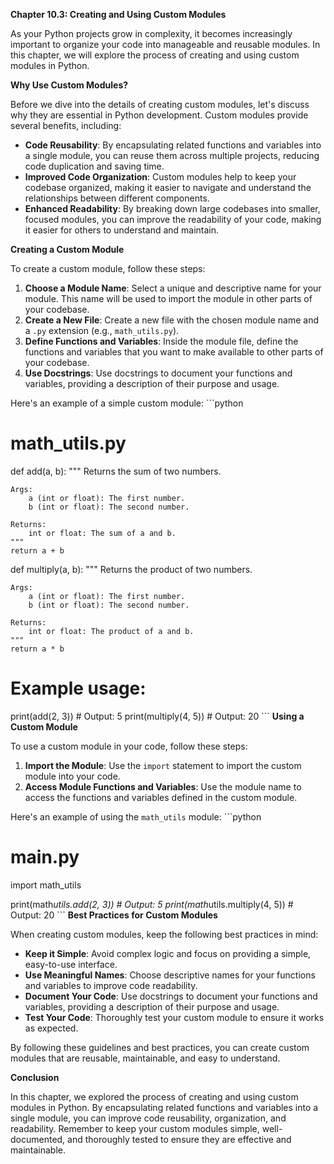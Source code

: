 <p><strong>Chapter 10.3: Creating and Using Custom Modules</strong></p>

<p>As your Python projects grow in complexity, it becomes increasingly important to organize your code into manageable and reusable modules. In this chapter, we will explore the process of creating and using custom modules in Python.</p>

<p><strong>Why Use Custom Modules?</strong></p>

<p>Before we dive into the details of creating custom modules, let's discuss why they are essential in Python development. Custom modules provide several benefits, including:</p>

<ul>
<li><strong>Code Reusability</strong>: By encapsulating related functions and variables into a single module, you can reuse them across multiple projects, reducing code duplication and saving time.</li>
<li><strong>Improved Code Organization</strong>: Custom modules help to keep your codebase organized, making it easier to navigate and understand the relationships between different components.</li>
<li><strong>Enhanced Readability</strong>: By breaking down large codebases into smaller, focused modules, you can improve the readability of your code, making it easier for others to understand and maintain.</li>
</ul>

<p><strong>Creating a Custom Module</strong></p>

<p>To create a custom module, follow these steps:</p>

<ol>
<li><strong>Choose a Module Name</strong>: Select a unique and descriptive name for your module. This name will be used to import the module in other parts of your codebase.</li>
<li><strong>Create a New File</strong>: Create a new file with the chosen module name and a <code>.py</code> extension (e.g., <code>math_utils.py</code>).</li>
<li><strong>Define Functions and Variables</strong>: Inside the module file, define the functions and variables that you want to make available to other parts of your codebase.</li>
<li><strong>Use Docstrings</strong>: Use docstrings to document your functions and variables, providing a description of their purpose and usage.</li>
</ol>

<p>Here's an example of a simple custom module:
```python</p>

<h1>math_utils.py</h1>

<p>def add(a, b):
    """
    Returns the sum of two numbers.</p>

<pre><code>Args:
    a (int or float): The first number.
    b (int or float): The second number.

Returns:
    int or float: The sum of a and b.
"""
return a + b
</code></pre>

<p>def multiply(a, b):
    """
    Returns the product of two numbers.</p>

<pre><code>Args:
    a (int or float): The first number.
    b (int or float): The second number.

Returns:
    int or float: The product of a and b.
"""
return a * b
</code></pre>

<h1>Example usage:</h1>

<p>print(add(2, 3))  # Output: 5
print(multiply(4, 5))  # Output: 20
```
<strong>Using a Custom Module</strong></p>

<p>To use a custom module in your code, follow these steps:</p>

<ol>
<li><strong>Import the Module</strong>: Use the <code>import</code> statement to import the custom module into your code.</li>
<li><strong>Access Module Functions and Variables</strong>: Use the module name to access the functions and variables defined in the custom module.</li>
</ol>

<p>Here's an example of using the <code>math_utils</code> module:
```python</p>

<h1>main.py</h1>

<p>import math_utils</p>

<p>print(math<em>utils.add(2, 3))  # Output: 5
print(math</em>utils.multiply(4, 5))  # Output: 20
```
<strong>Best Practices for Custom Modules</strong></p>

<p>When creating custom modules, keep the following best practices in mind:</p>

<ul>
<li><strong>Keep it Simple</strong>: Avoid complex logic and focus on providing a simple, easy-to-use interface.</li>
<li><strong>Use Meaningful Names</strong>: Choose descriptive names for your functions and variables to improve code readability.</li>
<li><strong>Document Your Code</strong>: Use docstrings to document your functions and variables, providing a description of their purpose and usage.</li>
<li><strong>Test Your Code</strong>: Thoroughly test your custom module to ensure it works as expected.</li>
</ul>

<p>By following these guidelines and best practices, you can create custom modules that are reusable, maintainable, and easy to understand.</p>

<p><strong>Conclusion</strong></p>

<p>In this chapter, we explored the process of creating and using custom modules in Python. By encapsulating related functions and variables into a single module, you can improve code reusability, organization, and readability. Remember to keep your custom modules simple, well-documented, and thoroughly tested to ensure they are effective and maintainable.</p>
